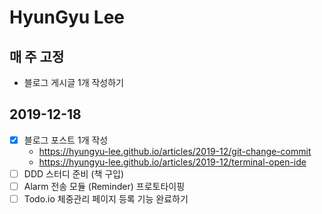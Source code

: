 # HyunGyu Lee

## 매 주 고정
- 블로그 게시글 1개 작성하기

## 2019-12-18
- [x] 블로그 포스트 1개 작성
  - https://hyungyu-lee.github.io/articles/2019-12/git-change-commit
  - https://hyungyu-lee.github.io/articles/2019-12/terminal-open-ide
- [ ] DDD 스터디 준비 (책 구입)
- [ ] Alarm 전송 모듈 (Reminder) 프로토타이핑
- [ ] Todo.io 체중관리 페이지 등록 기능 완료하기
